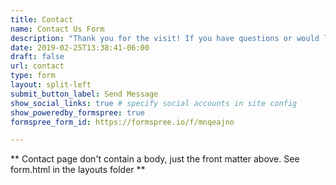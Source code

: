 ```yaml
---
title: Contact
name: Contact Us Form
description: "Thank you for the visit! If you have questions or would like to get in touch. Feel free to contact me"
date: 2019-02-25T13:38:41-06:00
draft: false
url: contact
type: form
layout: split-left
submit_button_label: Send Message
show_social_links: true # specify social accounts in site config
show_poweredby_formspree: true
formspree_form_id: https://formspree.io/f/mnqeajno

---
```


** Contact page don't contain a body, just the front matter above.
See form.html in the layouts folder **
